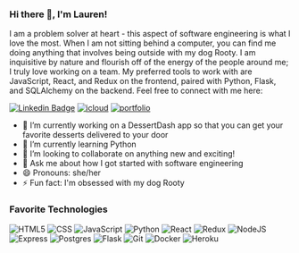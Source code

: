 ### Hi there 👋, I'm Lauren!

I am a problem solver at heart - this aspect of software engineering is what I love the most. When I am not sitting behind a computer, you can find me doing anything that involves being outside with my dog Rooty. I am inquisitive by nature and flourish off of the energy of the people around me; I truly love working on a team. My preferred tools to work with are JavaScript, React, and Redux on the frontend, paired with Python, Flask, and SQLAlchemy on the backend. Feel free to connect with me here:

<a href="https://www.linkedin.com/in/lauren-chambers94/" rel="nofollow"><img src="https://camo.githubusercontent.com/a80d00f23720d0bc9f55481cfcd77ab79e141606829cf16ec43f8cacc7741e46/68747470733a2f2f696d672e736869656c64732e696f2f62616467652f4c696e6b6564496e2d3030373742353f7374796c653d666f722d7468652d6261646765266c6f676f3d6c696e6b6564696e266c6f676f436f6c6f723d7768697465" alt="Linkedin Badge" data-canonical-src="https://img.shields.io/badge/LinkedIn-0077B5?style=for-the-badge&amp;logo=linkedin&amp;logoColor=white" style="max-width:100%;"></a> <a href="mailto:laurenchambers11@icloud.com" rel="nofollow"><img src="https://img.shields.io/badge/laurenchambers11-999999?style=for-the-badge&logo=apple&logoColor=white" alt="icloud" style="max-width:100%;"></a> <a href="https://laurenchambers.github.io/" rel="nofollow"><img src="https://img.shields.io/badge/Personal_Portfolio-231F20?style=for-the-badge&amp;logo=buffer&amp;logoColor=white" alt="portfolio" data-canonical-src="https://img.shields.io/badge/Personal_Portfolio-231F20?style=for-the-badge&amp;logo=buffer&amp;logoColor=white" style="max-width:100%;"></a>

- 🔭 I’m currently working on a DessertDash app so that you can get your favorite desserts delivered to your door
- 🌱 I’m currently learning Python
- 👯 I’m looking to collaborate on anything new and exciting! 
- 💬 Ask me about how I got started with software engineering
- 😄 Pronouns: she/her
- ⚡ Fun fact: I'm obsessed with my dog Rooty 

### Favorite Technologies
<img alt="HTML5" src="https://img.shields.io/badge/html5-%23E34F26.svg?&style=for-the-badge&logo=html5&logoColor=white" /> <img alt="CSS" src="https://img.shields.io/badge/css3-%231572B6.svg?&style=for-the-badge&logo=css3&logoColor=white"/> <img alt="JavaScript" src="https://img.shields.io/badge/javascript-%23323330.svg?&style=for-the-badge&logo=javascript&logoColor=%23F7DF1E" /> <img alt="Python" src="https://img.shields.io/badge/python-%2314354C.svg?&style=for-the-badge&logo=python&logoColor=white" /> <img alt="React" src="https://img.shields.io/badge/react-%2320232a.svg?&style=for-the-badge&logo=react&logoColor=%2361DAFB"/> <img alt="Redux" src="https://img.shields.io/badge/redux-%23593d88.svg?&style=for-the-badge&logo=redux&logoColor=white" /> <img alt="NodeJS" src="https://img.shields.io/badge/node.js-%2343853D.svg?&style=for-the-badge&logo=node.js&logoColor=white" /> <img alt="Express" src="https://img.shields.io/badge/Express.js-000000?style=for-the-badge&logo=express&logoColor=white" /> <img alt="Postgres" src="https://img.shields.io/badge/postgres-%23316192.svg?&style=for-the-badge&logo=postgresql&logoColor=white" /> <img alt="Flask" src="https://img.shields.io/badge/flask-%23000.svg?&style=for-the-badge&logo=flask&logoColor=white" /> <img alt="Git" src="https://img.shields.io/badge/Git-F05032?style=for-the-badge&logo=git&logoColor=white" /> <img alt="Docker" src="https://img.shields.io/badge/Docker-2CA5E0?style=for-the-badge&logo=docker&logoColor=white" /> <img alt="Heroku"  src="https://img.shields.io/badge/Heroku-430098?style=for-the-badge&logo=heroku&logoColor=white" />
